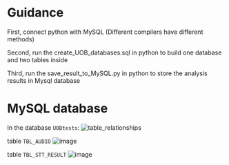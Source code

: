 # Guidance
First, connect python with MySQL (Different compilers have different methods) 

Second, run the create_UOB_databases.sql in python to build one database and two tables inside

Third, run the save_result_to_MySQL.py in python to store the analysis results in Mysql database

# MySQL database
In the database `UOBtests`:
![table_relationships](https://user-images.githubusercontent.com/92351624/158938813-6b8ac5c8-dcdc-415e-944e-4c9b3ec1df92.png)

table `TBL_AUDIO`
![image](https://user-images.githubusercontent.com/92351624/158943269-37eb0326-d74c-455e-8f69-8478fac3f617.png)


table `TBL_STT_RESULT`
![image](https://user-images.githubusercontent.com/92351624/158943366-12de7a18-d870-4367-912f-262f9a5db5be.png)

